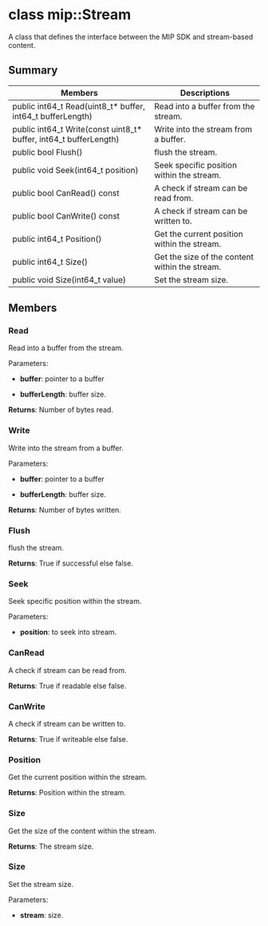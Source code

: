 # class mip::Stream 
A class that defines the interface between the MIP SDK and stream-based content.
  
## Summary
 Members                        | Descriptions                                
--------------------------------|---------------------------------------------
 public int64_t Read(uint8_t* buffer, int64_t bufferLength)  |  Read into a buffer from the stream.
 public int64_t Write(const uint8_t* buffer, int64_t bufferLength)  |  Write into the stream from a buffer.
 public bool Flush()  |  flush the stream.
 public void Seek(int64_t position)  |  Seek specific position within the stream.
 public bool CanRead() const  |  A check if stream can be read from.
 public bool CanWrite() const  |  A check if stream can be written to.
 public int64_t Position()  |  Get the current position within the stream.
 public int64_t Size()  |  Get the size of the content within the stream.
 public void Size(int64_t value)  |  Set the stream size.
  
## Members
  
### Read
Read into a buffer from the stream.

Parameters:  
* **buffer**: pointer to a buffer 


* **bufferLength**: buffer size. 



  
**Returns**: Number of bytes read.
  
### Write
Write into the stream from a buffer.

Parameters:  
* **buffer**: pointer to a buffer 


* **bufferLength**: buffer size. 



  
**Returns**: Number of bytes written.
  
### Flush
flush the stream.

  
**Returns**: True if successful else false.
  
### Seek
Seek specific position within the stream.

Parameters:  
* **position**: to seek into stream.


  
### CanRead
A check if stream can be read from.

  
**Returns**: True if readable else false.
  
### CanWrite
A check if stream can be written to.

  
**Returns**: True if writeable else false.
  
### Position
Get the current position within the stream.

  
**Returns**: Position within the stream.
  
### Size
Get the size of the content within the stream.

  
**Returns**: The stream size.
  
### Size
Set the stream size.

Parameters:  
* **stream**: size.

